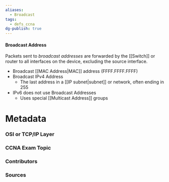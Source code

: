 ```yaml
---
aliases:
  - Broadcast
tags:
  - defs_ccna
dg-publish: true
---
```

#### Broadcast Address
Packets sent to *broadcast addresses* are forwarded by the [[Switch]] or router to all interfaces on the device, excluding the source interface.
- Broadcast [[MAC Address|MAC]] address (FFFF.FFFF.FFFF)
- Broadcast IPv4 Address
	- The last address in a [[IP subnet|subnet]] or network, often ending in 255
- IPv6 does not use Broadcast Addresses
	- Uses special [[Multicast Address]] groups


# Metadata
### OSI or TCP/IP Layer

### CCNA Exam Topic

### Contributors

### Sources

